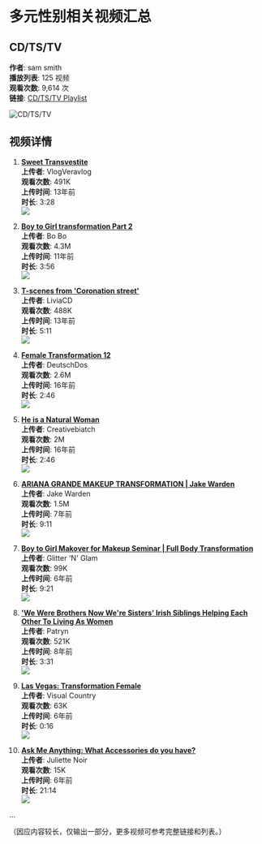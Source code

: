 # 多元性别相关视频汇总

## CD/TS/TV
**作者**: sam smith  
**播放列表**: 125 视频  
**观看次数**: 9,614 次  
**链接**: [CD/TS/TV Playlist](https://www.youtube.com/watch?v=2SvSWYv-rho&list=PLJEcR6VUSte3fL30I0PIP4HKOSyyF3RHW&pp=iAQB)

![CD/TS/TV](https://i.ytimg.com/vi/2SvSWYv-rho/hqdefault.jpg?sqp=-oaymwExCNACELwBSFryq4qpAyMIARUAAIhCGAHwAQH4AdQGgALgA4oCDAgAEAEYciBGKDEwDw==&rs=AOn4CLDc-W2HzgaWsCxoCkilYHQb8Iqv7A)

## 视频详情

1. **[Sweet Transvestite](https://www.youtube.com/watch?v=2SvSWYv-rho&list=PLJEcR6VUSte3fL30I0PIP4HKOSyyF3RHW&index=1&pp=iAQB)**  
   **上传者**: VlogVeravlog  
   **观看次数**: 491K  
   **上传时间**: 13年前  
   **时长**: 3:28  
   ![](https://i.ytimg.com/vi/2SvSWYv-rho/hqdefault.jpg?sqp=-oaymwFACKgBEF5IWvKriqkDMwgBFQAAiEIYAdgBAeIBCggYEAIYBjgBQAHwAQH4AdQGgALgA4oCDAgAEAEYciBGKDEwDw==&rs=AOn4CLAGAHCsJXdITW1IJffY7UwY4acuiA)

2. **[Boy to Girl transformation Part 2](https://www.youtube.com/watch?v=jJTxz-BF8S8&list=PLJEcR6VUSte3fL30I0PIP4HKOSyyF3RHW&index=2&pp=iAQB)**  
   **上传者**: Bo Bo  
   **观看次数**: 4.3M  
   **上传时间**: 11年前  
   **时长**: 3:56  
   ![](https://i.ytimg.com/vi/jJTxz-BF8S8/hqdefault.jpg?sqp=-oaymwEmCKgBEF5IWvKriqkDGQgBFQAAiEIYAdgBAeIBCggYEAIYBjgBQAE=&rs=AOn4CLCQ1Lg4dUKvt-Kbe1qeHS75W2-b3g)

3. **[T-scenes from 'Coronation street'](https://www.youtube.com/watch?v=CkLWIIhMrEg&list=PLJEcR6VUSte3fL30I0PIP4HKOSyyF3RHW&index=3&pp=iAQB)**  
   **上传者**: LiviaCD  
   **观看次数**: 488K  
   **上传时间**: 13年前  
   **时长**: 5:11  
   ![](https://i.ytimg.com/vi/CkLWIIhMrEg/hqdefault.jpg?sqp=-oaymwFACKgBEF5IWvKriqkDMwgBFQAAiEIYAdgBAeIBCggYEAIYBjgBQAHwAQH4Ad4DgAKIAooCDAgAEAEYZSBYKEUwDw==&rs=AOn4CLDuS3PlBhwpo-jttPxiE4v-7fCR5Q)

4. **[Female Transformation 12](https://www.youtube.com/watch?v=TD5gPTG7Tio&list=PLJEcR6VUSte3fL30I0PIP4HKOSyyF3RHW&index=4&pp=iAQB)**  
   **上传者**: DeutschDos  
   **观看次数**: 2.6M  
   **上传时间**: 16年前  
   **时长**: 2:46  
   ![](https://i.ytimg.com/vi/TD5gPTG7Tio/hqdefault.jpg?sqp=-oaymwFACKgBEF5IWvKriqkDMwgBFQAAiEIYAdgBAeIBCggYEAIYBjgBQAHwAQH4Af4EgALgA4oCDAgAEAEYZSBXKEswDw==&rs=AOn4CLCCmO6zY0dAYk5kSJMWjlmh_fnE_g)

5. **[He is a Natural Woman](https://www.youtube.com/watch?v=3NCYwDmVaYI&list=PLJEcR6VUSte3fL30I0PIP4HKOSyyF3RHW&index=5&pp=iAQB)**  
   **上传者**: Creativebiatch  
   **观看次数**: 2M  
   **上传时间**: 16年前  
   **时长**: 2:46  
   ![](https://i.ytimg.com/vi/3NCYwDmVaYI/hqdefault.jpg?sqp=-oaymwFACKgBEF5IWvKriqkDMwgBFQAAiEIYAdgBAeIBCggYEAIYBjgBQAHwAQH4Af4CgAKgAooCDAgAEAEYZSBXKEswDw==&rs=AOn4CLCCmO6zY0dAYk5kSJMWjlmh_fnE_g)

6. **[ARIANA GRANDE MAKEUP TRANSFORMATION | Jake Warden](https://www.youtube.com/watch?v=8WEAC1LBRDc&list=PLJEcR6VUSte3fL30I0PIP4HKOSyyF3RHW&index=6&pp=iAQB)**  
   **上传者**: Jake Warden  
   **观看次数**: 1.5M  
   **上传时间**: 7年前  
   **时长**: 9:11  
   ![](https://i.ytimg.com/vi/8WEAC1LBRDc/hqdefault.jpg?sqp=-oaymwEmCKgBEF5IWvKriqkDGQgBFQAAiEIYAdgBAeIBCggYEAIYBjgBQAE=&rs=AOn4CLDr9mhVTjVOo5mYbgOHtNa2h3DcPw)

7. **[Boy to Girl Makover for Makeup Seminar | Full Body Transformation](https://www.youtube.com/watch?v=QU5VpTFgHXA&list=PLJEcR6VUSte3fL30I0PIP4HKOSyyF3RHW&index=7&pp=iAQB)**  
   **上传者**: Glitter 'N' Glam  
   **观看次数**: 99K  
   **上传时间**: 6年前  
   **时长**: 9:21  
   ![](https://i.ytimg.com/vi/QU5VpTFgHXA/hqdefault.jpg?sqp=-oaymwEmCKgBEF5IWvKriqkDGQgBFQAAiEIYAdgBAeIBCggYEAIYBjgBQAE=&rs=AOn4CLBcoAFbi07KiIyZelNDeCy395qkzg)

8. **['We Were Brothers Now We're Sisters' Irish Siblings Helping Each Other To Living As Women](https://www.youtube.com/watch?v=uRqj8X0RTNg&list=PLJEcR6VUSte3fL30I0PIP4HKOSyyF3RHW&index=8&pp=iAQB)**  
   **上传者**: Patryn  
   **观看次数**: 521K  
   **上传时间**: 8年前  
   **时长**: 3:31  
   ![](https://i.ytimg.com/vi/uRqj8X0RTNg/hqdefault.jpg?sqp=-oaymwFACKgBEF5IWvKriqkDMwgBFQAAiEIYAdgBAeIBCggYEAIYBjgBQAHwAQH4AdQGgALgA4oCDAgAEAEYciBGKDEwDw==&rs=AOn4CLDc-W2HzgaWsCxoCkilYHQb8Iqv7A)

9. **[Las Vegas: Transformation Female](https://www.youtube.com/watch?v=f8jYcL0O5U4&list=PLJEcR6VUSte3fL30I0PIP4HKOSyyF3RHW&index=9&pp=iAQB)**  
   **上传者**: Visual Country  
   **观看次数**: 63K  
   **上传时间**: 6年前  
   **时长**: 0:16  
   ![](https://i.ytimg.com/vi/f8jYcL0O5U4/hqdefault.jpg?sqp=-oaymwFACKgBEF5IWvKriqkDMwgBFQAAiEIYAdgBAeIBCggYEAIYBjgBQAHwAQH4AdQGgALgA4oCDAgAEAEYciBGKDEwDw==&rs=AOn4CLDc-W2HzgaWsCxoCkilYHQb8Iqv7A)

10. **[Ask Me Anything: What Accessories do you have?](https://www.youtube.com/watch?v=7XqtUklGpXA&list=PLJEcR6VUSte3fL30I0PIP4HKOSyyF3RHW&index=10&pp=iAQB)**  
   **上传者**: Juliette Noir  
   **观看次数**: 15K  
   **上传时间**: 6年前  
   **时长**: 21:14  
   ![](https://i.ytimg.com/vi/7XqtUklGpXA/hqdefault.jpg?sqp=-oaymwFACKgBEF5IWvKriqkDMwgBFQAAiEIYAdgBAeIBCggYEAIYBjgBQAHwAQH4AdQGgALgA4oCDAgAEAEYciBGKDEwDw==&rs=AOn4CLDc-W2HzgaWsCxoCkilYHQb8Iqv7A)

...

（因应内容较长，仅输出一部分，更多视频可参考完整链接和列表。）
<!-- tcd_original_link https://www.youtube.com/playlist?list=PLJEcR6VUSte3fL30I0PIP4HKOSyyF3RHW -->

